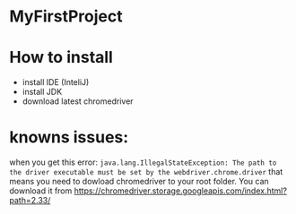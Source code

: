 # MyFirstProject

# How to install
- install IDE (InteliJ)
- install JDK
- download latest chromedriver

# knowns issues:

when you get this error: `java.lang.IllegalStateException: The path to the driver executable must be set by the webdriver.chrome.driver` that means you need to dowload chromedriver to your root folder.
You can download it from https://chromedriver.storage.googleapis.com/index.html?path=2.33/
